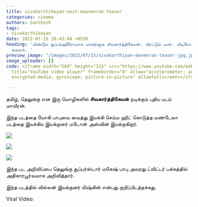 ```yaml
---
title: sivakarthikeyan-next-maaveeran-teaser
categories: cinema
authors: Santhosh
tags:
- sivakarthikeyan
date: 2022-07-15 10:43:44 +0530
heading: 'மீண்டும் சூப்பர்ஹீரோவாக மாவீரனாக சிவகார்த்திகேயன். மிரட்டும் டீசர். வீடியோ
  வைரல். '
preview_image: "/images/2022/07/15/sivakarthiyan-maveeran-teaser-jpg.jpeg"
image_uploader: []
code: <iframe width="560" height="315" src="https://www.youtube.com/embed/v_5NBJ2Urxo"
  title="YouTube video player" frameborder="0" allow="accelerometer; autoplay; clipboard-write;
  encrypted-media; gyroscope; picture-in-picture" allowfullscreen></iframe>

---
```

தமிழ், தெலுங்கு என இரு மொழிகளில் **சிவகார்த்திகேயன்** நடிக்கும் புதிய படம் மாவீரன்.

இந்த படத்தை யோகி பாபுவை வைத்து இயக்கி செம்ம ஹிட் கொடுத்த மண்டேலா படத்தை இயக்கிய இயக்குனர் மடோன் அஸ்வின் இயக்குகிறார்.

![](/images/2022/07/15/siva-madonnne-ashwin-project-1-jpg.jpeg)

![](/images/2022/07/15/siva-madonnne-ashwin-project-2-jpg.jpeg)

![](/images/2022/07/15/siva-madonnne-ashwin-project-3-jpg.jpeg)

இந்த பட அறிவிப்பை தெலுங்கு சூப்பர்ஸ்டார் மகேஷ் பாபு அவரது ட்விட்டர் பக்கத்தில் அதிகாரபூர்வமாக அறிவித்தார்.

இந்த படத்தில் வில்லன் இயக்குனர் மிஷ்கின் என்பது குறிப்பிடத்தக்கது.

Viral Video:
